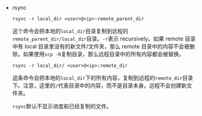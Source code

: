 * rsync

    `rsync -r local_dir <user>@<ip>:remote_parent_dir`

    这个命令会把本地的`local_dir`目录复制到远程的`remote_parent_dir/local_dir`目录。`-r`表示 recursively。如果 remote 目录中有 local 目录里没有的新文件/文件夹，那么 remote 目录中的内容不会被删除。如果使用`scp -R`复制目录，那么远程目录中的所有内容都会被替换。

    `rsync -r local_dir/ <user>@<ip>:remote_dir`

    这条命令会把本地的`local_dir`下的所有内容，复制到远程的`remote_dir`目录下。注意，这里的`/`代表目录中的内容，而不是目录本身。远程不会创建新文件夹。

    `rsync`默认不显示进度和已经复制的文件。